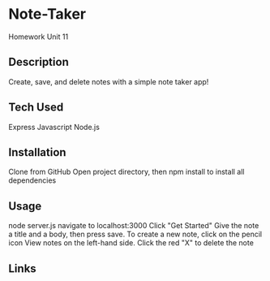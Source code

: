 # Note-Taker

Homework  Unit 11


## Description

Create, save, and delete notes with a simple note taker app!




## Tech Used
Express
Javascript
Node.js


## Installation

Clone from GitHub
Open project directory, then npm install to install all dependencies


## Usage

node server.js
navigate to localhost:3000
Click "Get Started"
Give the note a title and a body, then press save.
To create a new note, click on the pencil icon
View notes on the left-hand side. Click the red "X" to delete the note


## Links


